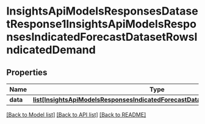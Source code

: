 # InsightsApiModelsResponsesDatasetResponse1InsightsApiModelsResponsesIndicatedForecastDatasetRowsIndicatedDemand

## Properties
Name | Type | Description | Notes
------------ | ------------- | ------------- | -------------
**data** | [**list[InsightsApiModelsResponsesIndicatedForecastDatasetRowsIndicatedDemand]**](InsightsApiModelsResponsesIndicatedForecastDatasetRowsIndicatedDemand.md) |  | [optional] 

[[Back to Model list]](../README.md#documentation-for-models) [[Back to API list]](../README.md#documentation-for-api-endpoints) [[Back to README]](../README.md)

